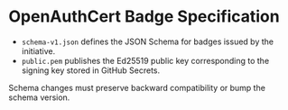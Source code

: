 # OpenAuthCert Badge Specification

- `schema-v1.json` defines the JSON Schema for badges issued by the initiative.
- `public.pem` publishes the Ed25519 public key corresponding to the signing key stored in GitHub Secrets.

Schema changes must preserve backward compatibility or bump the schema version.
